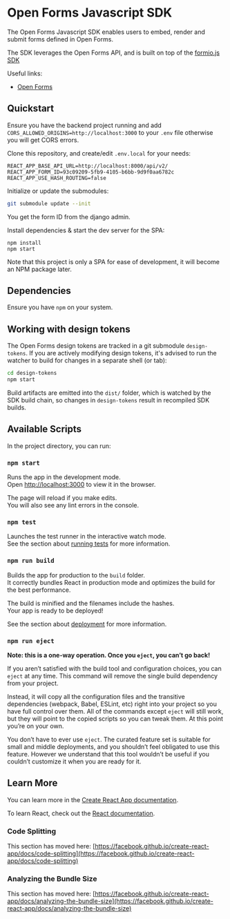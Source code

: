 # Open Forms Javascript SDK

The Open Forms Javascript SDK enables users to embed, render and submit forms defined in Open Forms.

The SDK leverages the Open Forms API, and is built on top of the
[formio.js SDK](https://github.com/formio/formio.js/)

Useful links:

- [Open Forms](https://github.com/maykinmedia/open-forms)

## Quickstart

Ensure you have the backend project running and add `CORS_ALLOWED_ORIGINS=http://localhost:3000` to
your `.env` file otherwise you will get CORS errors.

Clone this repository, and create/edit `.env.local` for your needs:

```
REACT_APP_BASE_API_URL=http://localhost:8000/api/v2/
REACT_APP_FORM_ID=93c09209-5fb9-4105-b6bb-9d9f0aa6782c
REACT_APP_USE_HASH_ROUTING=false
```

Initialize or update the submodules:

```bash
git submodule update --init
```

You get the form ID from the django admin.

Install dependencies & start the dev server for the SPA:

```
npm install
npm start
```

Note that this project is only a SPA for ease of development, it will become an NPM package later.

## Dependencies

Ensure you have `npm` on your system.

## Working with design tokens

The Open Forms design tokens are tracked in a git submodule `design-tokens`. If you are actively
modifying design tokens, it's advised to run the watcher to build for changes in a separate shell
(or tab):

```bash
cd design-tokens
npm start
```

Build artifacts are emitted into the `dist/` folder, which is watched by the SDK build chain, so
changes in `design-tokens` result in recompiled SDK builds.

## Available Scripts

In the project directory, you can run:

### `npm start`

Runs the app in the development mode.\
Open [http://localhost:3000](http://localhost:3000) to view it in the browser.

The page will reload if you make edits.\
You will also see any lint errors in the console.

### `npm test`

Launches the test runner in the interactive watch mode.\
See the section about [running tests](https://facebook.github.io/create-react-app/docs/running-tests)
for more information.

### `npm run build`

Builds the app for production to the `build` folder.\
It correctly bundles React in production mode and optimizes the build for the best performance.

The build is minified and the filenames include the hashes.\
Your app is ready to be deployed!

See the section about [deployment](https://facebook.github.io/create-react-app/docs/deployment) for
more information.

### `npm run eject`

**Note: this is a one-way operation. Once you `eject`, you can’t go back!**

If you aren’t satisfied with the build tool and configuration choices, you can `eject` at any time.
This command will remove the single build dependency from your project.

Instead, it will copy all the configuration files and the transitive dependencies (webpack, Babel,
ESLint, etc) right into your project so you have full control over them. All of the commands except
`eject` will still work, but they will point to the copied scripts so you can tweak them. At this
point you’re on your own.

You don’t have to ever use `eject`. The curated feature set is suitable for small and middle
deployments, and you shouldn’t feel obligated to use this feature. However we understand that this
tool wouldn’t be useful if you couldn’t customize it when you are ready for it.

## Learn More

You can learn more in the
[Create React App documentation](https://facebook.github.io/create-react-app/docs/getting-started).

To learn React, check out the [React documentation](https://reactjs.org/).

### Code Splitting

This section has moved here:
[https://facebook.github.io/create-react-app/docs/code-splitting](https://facebook.github.io/create-react-app/docs/code-splitting)

### Analyzing the Bundle Size

This section has moved here:
[https://facebook.github.io/create-react-app/docs/analyzing-the-bundle-size](https://facebook.github.io/create-react-app/docs/analyzing-the-bundle-size)
